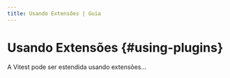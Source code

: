```yaml
---
title: Usando Extensões | Guia
---
```


# Usando Extensões {#using-plugins}

A Vitest pode ser estendida usando extensões...
